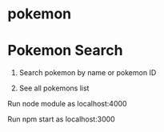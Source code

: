# pokemon


# Pokemon Search

1. Search pokemon by name or pokemon ID

2. See all pokemons list

Run node module as localhost:4000

Run npm start as localhost:3000

